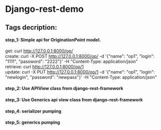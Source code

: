 Django-rest-demo
================

Tags decription:
---------------

#### step_1: Simple api for OriginationPoint model.



get: curl http://127.0.0.1:8000/op/ <br>
create: curl -X POST http://127.0.0.1:8000/op/ -d '{"name": "op1", "login": "1111", "password": "2222"}' -H "Content-Type: application/json" <br>
retrieve: curl http://127.0.0.1:8000/op/1 <br>
update: curl -X PUT http://127.0.0.1:8000/op/1 -d '{"name": "op1", "login": "newlogin", "password": "newpass"}' -H "Content-Type: application/json" <br>


#### step_2: Use APIView class from django-rest-framework


#### step_3: Use Generics api view class from django-rest-framework

#### step_4: serializer pumping

#### step_5: generics pumping